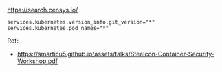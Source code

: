 https://search.censys.io/  
```
services.kubernetes.version_info.git_version="*"  
services.kubernetes.pod_names="*"
```
Ref:
- https://smarticu5.github.io/assets/talks/Steelcon-Container-Security-Workshop.pdf
